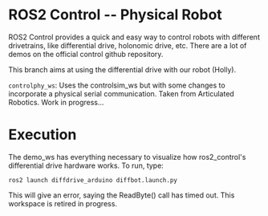 # ROS2 Control -- Physical Robot

ROS2 Control provides a quick and easy way to control robots with different drivetrains, like differential drive, holonomic drive, etc. There are a lot of demos on the official control github repository. 

This branch aims at using the differential drive with our robot (Holly).

```controlphy_ws```: Uses the controlsim_ws but with some changes to incorporate a physical serial communication. Taken from Articulated Robotics. Work in progress...

# Execution

The demo_ws has everything necessary to visualize how ros2_control's differential drive hardware works. To run, type:

```ros2 launch diffdrive_arduino diffbot.launch.py```

This will give an error, saying the ReadByte() call has timed out. This workspace is retired in progress.
